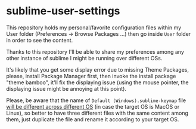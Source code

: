 # sublime-user-settings
This repository holds my personal/favorite configuration files within my User folder (Preferences -> Browse Packages ...) then go inside `User` folder
in order to see the content.

Thanks to this repository I'll be able to share my preferences among any other instance of sublime I might be running over
different OSs.

It's likely that you get some display error due to missing Theme Packages, please, install Package Manager first, then invoke the install package "theme bamboo", it'll fix the displaying issue (using the mouse pointer, the displaying issue might be annoying at this point).

Please, be aware that the name of `Default (Windows).sublime-keymap`
file [will be different across different OS](http://sublimetext.info/docs/en/reference/key_bindings.html)
(in case the target OS is MacOS or Linux), so better to have
three different files with the same content among them, just duplicate the file and rename it according to your
target OS.
